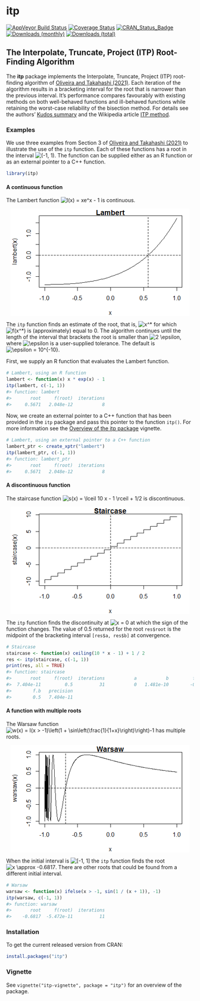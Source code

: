 
<!-- README.md is generated from README.Rmd. Please edit that file -->

# itp

[![AppVeyor Build
Status](https://ci.appveyor.com/api/projects/status/github/paulnorthrop/itp?branch=main&svg=true)](https://ci.appveyor.com/project/paulnorthrop/itp)
[![Coverage
Status](https://codecov.io/github/paulnorthrop/itp/coverage.svg?branch=main)](https://codecov.io/github/paulnorthrop/itp?branch=main)
[![CRAN_Status_Badge](https://www.r-pkg.org/badges/version/itp)](https://cran.r-project.org/package=itp)
[![Downloads
(monthly)](https://cranlogs.r-pkg.org/badges/itp?color=brightgreen)](https://cran.r-project.org/package=itp)
[![Downloads
(total)](https://cranlogs.r-pkg.org/badges/grand-total/itp?color=brightgreen)](https://cran.r-project.org/package=itp)

## The Interpolate, Truncate, Project (ITP) Root-Finding Algorithm

The **itp** package implements the Interpolate, Truncate, Project (ITP)
root-finding algorithm of [Oliveira and Takahashi
(2021)](https://doi.org/10.1145/3423597). Each iteration of the
algorithm results in a bracketing interval for the root that is narrower
than the previous interval. It’s performance compares favourably with
existing methods on both well-behaved functions and ill-behaved
functions while retaining the worst-case reliability of the bisection
method. For details see the authors’ [Kudos
summary](https://www.growkudos.com/publications/10.1145%25252F3423597/reader)
and the Wikipedia article [ITP
method](https://en.wikipedia.org/wiki/ITP_method).

### Examples

We use three examples from Section 3 of [Oliveira and Takahashi
(2021)](https://doi.org/10.1145/3423597) to illustrate the use of the
`itp` function. Each of these functions has a root in the interval
![(-1, 1)](https://latex.codecogs.com/png.image?%5Cdpi%7B110%7D&space;%5Cbg_white&space;%28-1%2C%201%29 "(-1, 1)").
The function can be supplied either as an R function or as an external
pointer to a C++ function.

``` r
library(itp)
```

#### A continuous function

The Lambert function
![l(x) = xe^x - 1](https://latex.codecogs.com/png.image?%5Cdpi%7B110%7D&space;%5Cbg_white&space;l%28x%29%20%3D%20xe%5Ex%20-%201 "l(x) = xe^x - 1")
is continuous.

<img src="man/figures/README-lambert-1.png" style="display: block; margin: auto;" />

The `itp` function finds an estimate of the root, that is,
![x^\*](https://latex.codecogs.com/png.image?%5Cdpi%7B110%7D&space;%5Cbg_white&space;x%5E%2A "x^*")
for which
![f(x^\*)](https://latex.codecogs.com/png.image?%5Cdpi%7B110%7D&space;%5Cbg_white&space;f%28x%5E%2A%29 "f(x^*)")
is (approximately) equal to 0. The algorithm continues until the length
of the interval that brackets the root is smaller than
![2 \\epsilon](https://latex.codecogs.com/png.image?%5Cdpi%7B110%7D&space;%5Cbg_white&space;2%20%5Cepsilon "2 \epsilon"),
where
![\\epsilon](https://latex.codecogs.com/png.image?%5Cdpi%7B110%7D&space;%5Cbg_white&space;%5Cepsilon "\epsilon")
is a user-supplied tolerance. The default is
![\\epsilon = 10^{-10}](https://latex.codecogs.com/png.image?%5Cdpi%7B110%7D&space;%5Cbg_white&space;%5Cepsilon%20%3D%2010%5E%7B-10%7D "\epsilon = 10^{-10}").

First, we supply an R function that evaluates the Lambert function.

``` r
# Lambert, using an R function
lambert <- function(x) x * exp(x) - 1
itp(lambert, c(-1, 1))
#> function: lambert 
#>       root     f(root)  iterations  
#>     0.5671   2.048e-12           8
```

Now, we create an external pointer to a C++ function that has been
provided in the `itp` package and pass this pointer to the function
`itp()`. For more information see the [Overview of the itp
package](https://paulnorthrop.github.io/itp/articles/itp-vignette.html)
vignette.

``` r
# Lambert, using an external pointer to a C++ function
lambert_ptr <- create_xptr("lambert")
itp(lambert_ptr, c(-1, 1))
#> function: lambert_ptr 
#>       root     f(root)  iterations  
#>     0.5671   2.048e-12           8
```

#### A discontinuous function

The staircase function
![s(x) = \\lceil 10 x - 1 \\rceil + 1/2](https://latex.codecogs.com/png.image?%5Cdpi%7B110%7D&space;%5Cbg_white&space;s%28x%29%20%3D%20%5Clceil%2010%20x%20-%201%20%5Crceil%20%2B%201%2F2 "s(x) = \lceil 10 x - 1 \rceil + 1/2")
is discontinuous.

<img src="man/figures/README-staircase-1.png" style="display: block; margin: auto;" />

The `itp` function finds the discontinuity at
![x = 0](https://latex.codecogs.com/png.image?%5Cdpi%7B110%7D&space;%5Cbg_white&space;x%20%3D%200 "x = 0")
at which the sign of the function changes. The value of 0.5 returned for
the root `res$root` is the midpoint of the bracketing interval
`[res$a, res$b]` at convergence.

``` r
# Staircase
staircase <- function(x) ceiling(10 * x - 1) + 1 / 2
res <- itp(staircase, c(-1, 1))
print(res, all = TRUE)
#> function: staircase 
#>       root     f(root)  iterations           a           b         f.a  
#>  7.404e-11         0.5          31           0   1.481e-10        -0.5  
#>        f.b   precision  
#>        0.5   7.404e-11
```

#### A function with multiple roots

The Warsaw function
![w(x) = I(x > -1)\\left(1 + \\sin\\left(\\frac{1}{1+x}\\right)\\right)-1](https://latex.codecogs.com/png.image?%5Cdpi%7B110%7D&space;%5Cbg_white&space;w%28x%29%20%3D%20I%28x%20%3E%20-1%29%5Cleft%281%20%2B%20%5Csin%5Cleft%28%5Cfrac%7B1%7D%7B1%2Bx%7D%5Cright%29%5Cright%29-1 "w(x) = I(x > -1)\left(1 + \sin\left(\frac{1}{1+x}\right)\right)-1")
has multiple roots.

<img src="man/figures/README-warsaw-1.png" style="display: block; margin: auto;" />

When the initial interval is
![\[-1, 1\]](https://latex.codecogs.com/png.image?%5Cdpi%7B110%7D&space;%5Cbg_white&space;%5B-1%2C%201%5D "[-1, 1]")
the `itp` function finds the root
![x \\approx -0.6817](https://latex.codecogs.com/png.image?%5Cdpi%7B110%7D&space;%5Cbg_white&space;x%20%5Capprox%20-0.6817 "x \approx -0.6817").
There are other roots that could be found from a different initial
interval.

``` r
# Warsaw
warsaw <- function(x) ifelse(x > -1, sin(1 / (x + 1)), -1)
itp(warsaw, c(-1, 1))
#> function: warsaw 
#>       root     f(root)  iterations  
#>    -0.6817  -5.472e-11          11
```

### Installation

To get the current released version from CRAN:

``` r
install.packages("itp")
```

### Vignette

See `vignette("itp-vignette", package = "itp")` for an overview of the
package.
